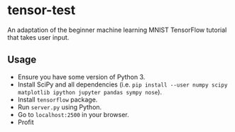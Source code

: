 # tensor-test
An adaptation of the beginner machine learning MNIST TensorFlow tutorial that takes user input.

## Usage
- Ensure you have some version of Python 3.
- Install SciPy and all dependencies (i.e. `pip install --user numpy scipy matplotlib ipython jupyter pandas sympy nose`).
- Install `tensorflow` package.
- Run `server.py` using Python.
- Go to `localhost:2500` in your browser.
- Profit
